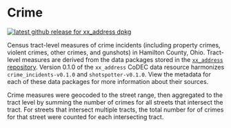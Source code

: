 # Crime

[![latest github release for xx_address dpkg](https://img.shields.io/github/v/release/geomarker-io/codec?sort=date&filter=xx_address-*&display_name=tag&label=%5B%E2%98%B0%5D&labelColor=%238CB4C3&color=%23396175)](https://github.com/geomarker-io/codec/releases?q=xx_address&expanded=false)

Census tract-level measures of crime incidents (including property crimes, violent crimes, other crimes, and gunshots) in Hamilton County, Ohio. Tract-level measures are derived from the data packages stored in the [`xx_address` repository](https://github.com/geomarker-io/xx_address). Version 0.1.0 of the `xx_address` CoDEC data resource harmonizes `crime_incidents-v0.1.0` and `shotspotter-v0.1.0`. View the metadata for each of these data packages for more information about their sources. 

Crime measures were geocoded to the street range, then aggregated to the tract level by summing the number of crimes for all streets that intersect the tract. For streets that intersect multiple tracts, the total number for of crimes for that street were counted for each intersecting tract. 
